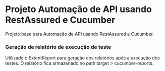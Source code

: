 # Projeto Automação de API usando RestAssured e Cucumber
Projeto base para Automação de API usando RestAssured e Cucumber.

### Geração de relatório de execução de teste 
Utilizado o ExtentReport para geração dos relatórios após a execução dos testes. 
O relatório fica armazenado no path target > cucumber-reports.


